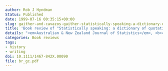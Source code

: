 ```yaml
---
author: Rob J Hyndman
Status: Published
date: 1999-07-16 00:35:15+00:00
slug: gaither-and-cavazos-gaither-statistically-speaking-a-dictionary-of-quotations
title: 'Book review of "Statistically speaking: a dictionary of quotations" (Gaither and Cavazos-Gaither, 1996)'
details: "<em>Australian & New Zealand Journal of Statistics</em>, <b>41</b>(3), 380-382"
categories: Book reviews
tags:
- history
- writing
doi: 10.1111/1467-842X.00090
file: br_gc.pdf
---
```

